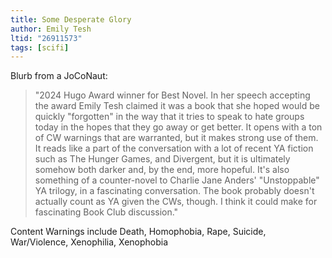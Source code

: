 ```yaml
---
title: Some Desperate Glory
author: Emily Tesh
ltid: "26911573"
tags: [scifi]
---
```


Blurb from a JoCoNaut:

> "2024 Hugo Award winner for Best Novel. In her speech accepting the award
> Emily Tesh claimed it was a book that she hoped would be quickly "forgotten"
> in the way that it tries to speak to hate groups today in the hopes that they
> go away or get better. It opens with a ton of CW warnings that are warranted,
> but it makes strong use of them. It reads like a part of the conversation with
> a lot of recent YA fiction such as The Hunger Games, and Divergent, but it is
> ultimately somehow both darker and, by the end, more hopeful. It's also
> something of a counter-novel to Charlie Jane Anders' "Unstoppable" YA trilogy,
> in a fascinating conversation. The book probably doesn't actually count as YA
> given the CWs, though. I think it could make for fascinating Book Club
> discussion."

Content Warnings include Death, Homophobia, Rape, Suicide, War/Violence,
Xenophilia, Xenophobia
